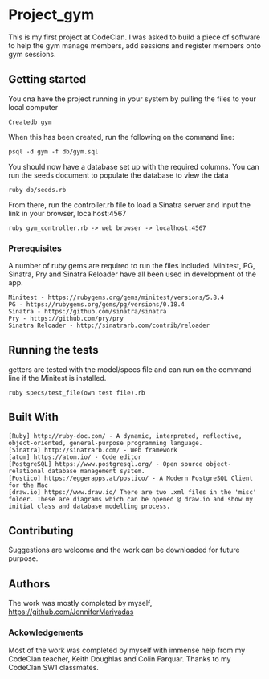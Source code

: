 # Project_gym
This is my first project at CodeClan. I was asked to build a piece of software to help the gym manage members, add sessions and 
register members onto gym sessions. 

## Getting started 

You cna have the project running in your system by pulling the files to your local computer 

```
Createdb gym
```
When this has been created, run the following on the command line:

```
psql -d gym -f db/gym.sql
````

You should now have a database set up with the required columns. You can run the seeds document to populate the database to view the data

```
ruby db/seeds.rb
```
From there, run the controller.rb file to load a Sinatra server and input the link in your browser, localhost:4567

```
ruby gym_controller.rb -> web browser -> localhost:4567
```

### Prerequisites

A number of ruby gems are required to run the files included. Minitest, PG, Sinatra, Pry and Sinatra Reloader have all been used in development of the app.

```
Minitest - https://rubygems.org/gems/minitest/versions/5.8.4
PG - https://rubygems.org/gems/pg/versions/0.18.4
Sinatra - https://github.com/sinatra/sinatra
Pry - https://github.com/pry/pry
Sinatra Reloader - http://sinatrarb.com/contrib/reloader
```

## Running the tests 

getters are tested with the model/specs file and can run on the command line if the Minitest is installed.

```
ruby specs/test_file(own test file).rb
```

## Built With
```
[Ruby] http://ruby-doc.com/ - A dynamic, interpreted, reflective, object-oriented, general-purpose programming language.
[Sinatra] http://sinatrarb.com/ - Web framework
[atom] https://atom.io/ - Code editor
[PostgreSQL] https://www.postgresql.org/ - Open source object-relational database management system.
[Postico] https://eggerapps.at/postico/ - A Modern PostgreSQL Client for the Mac
[draw.io] https://www.draw.io/ There are two .xml files in the 'misc' folder. These are diagrams which can be opened @ draw.io and show my initial class and database modelling process.
```
## Contributing
Suggestions are welcome and the work can be downloaded for future purpose. 

## Authors
The work was mostly completed by myself, https://github.com/JenniferMariyadas

### Ackowledgements

Most of the work was completed by myself with immense help from my CodeClan teacher, Keith Doughlas and Colin Farquar.
Thanks to my CodeClan SW1 classmates. 





